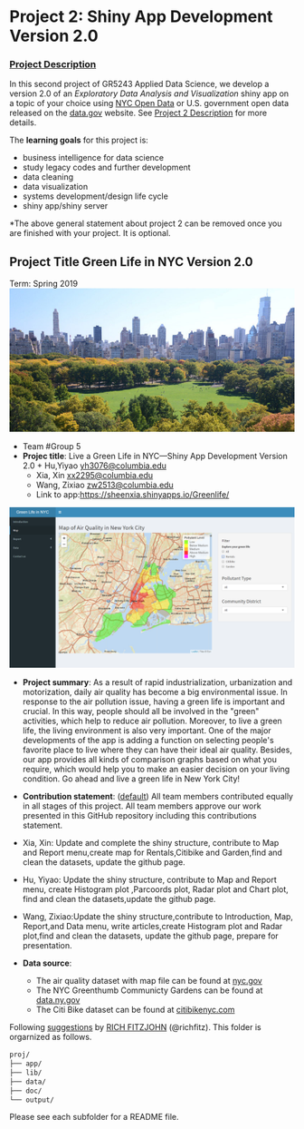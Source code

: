 # Project 2: Shiny App Development Version 2.0

### [Project Description](doc/project2_desc.md)

In this second project of GR5243 Applied Data Science, we develop a version 2.0 of an *Exploratory Data Analysis and Visualization* shiny app on a topic of your choice using [NYC Open Data](https://opendata.cityofnewyork.us/) or U.S. government open data released on the [data.gov](https://data.gov/) website. See [Project 2 Description](doc/project2_desc.md) for more details.  

The **learning goals** for this project is:

- business intelligence for data science
- study legacy codes and further development
- data cleaning
- data visualization
- systems development/design life cycle
- shiny app/shiny server

*The above general statement about project 2 can be removed once you are finished with your project. It is optional.

## Project Title Green Life in NYC Version 2.0
Term: Spring 2019
![screenshot](doc/image_nyc.jpg)
+ Team #Group 5
+ **Projec title**: Live a Green Life in NYC—Shiny App Development Version 2.0
        + Hu,Yiyao yh3076@columbia.edu
	+ Xia, Xin xx2295@columbia.edu 
	+ Wang, Zixiao zw2513@columbia.edu
	+ Link to app:https://sheenxia.shinyapps.io/Greenlife/
	
![screenshot](doc/green2.0Screenshot.png)

+ **Project summary**: As a result of rapid industrialization, urbanization and motorization, daily air quality has become a big environmental issue. In response to the air pollution issue, having a green life is important and crucial. In this way, people should all be involved in the "green" activities, which help to reduce air pollution. Moreover, to live a green life, the living environment is also very important. One of the major developments of the app is adding a function on selecting people's favorite place to live where they can have their ideal air quality. Besides, our app provides all kinds of comparison graphs based on what you require, which would help you to make an easier decision on your living condition. Go ahead and live a green life in New York City!

+ **Contribution statement**: ([default](doc/a_note_on_contributions.md)) All team members contributed equally in all stages of this project. All team members approve our work presented in this GitHub repository including this contributions statement. 
+ Xia, Xin: Update and complete the shiny structure, contribute to Map and Report menu,create map for Rentals,Citibike and Garden,find and clean the datasets, update the github page.
+ Hu, Yiyao: Update the shiny structure, contribute to Map and Report menu, create Histogram plot ,Parcoords plot, Radar plot and Chart plot, find and clean the datasets,update the github page.
+ Wang, Zixiao:Update the shiny structure,contribute to Introduction, Map, Report,and Data menu, write articles,create Histogram plot and Radar plot,find and clean the datasets, update the github page, prepare for presentation.

+ **Data source**: 
	+ The air quality dataset with map file can be found at [nyc.gov](http://a816-dohbesp.nyc.gov/IndicatorPublic/PublicTracking.aspx)
	+ The NYC Greenthumb Communicty Gardens can be found at [data.ny.gov](https://data.ny.gov/)
	+ The Citi Bike dataset can be found at [citibikenyc.com](https://www.citibikenyc.com/system-data)

Following [suggestions](http://nicercode.github.io/blog/2013-04-05-projects/) by [RICH FITZJOHN](http://nicercode.github.io/about/#Team) (@richfitz). This folder is orgarnized as follows.


```
proj/
├── app/
├── lib/
├── data/
├── doc/
└── output/
```

Please see each subfolder for a README file.

